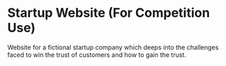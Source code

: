 # Startup Website (For Competition Use)
<p>Website for a fictional startup company which deeps into the challenges faced to win the trust of customers and how to gain the trust.</p>
